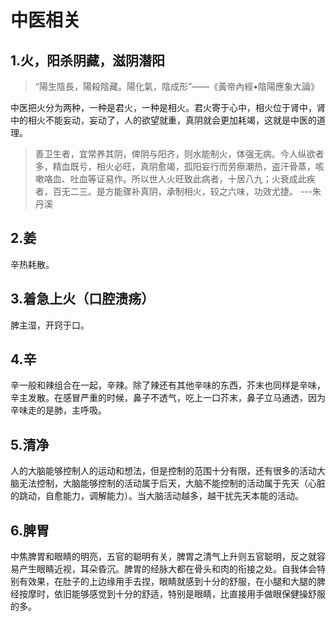 # 中医相关

## 1.火，阳杀阴藏，滋阴潜阳

> “陽生陰長，陽殺陰藏。陽化氣，陰成形”——《黃帝內經•陰陽應象大論》

中医把火分为两种，一种是君火，一种是相火。君火寄于心中，相火位于肾中，肾中的相火不能妄动，妄动了，人的欲望就重，真阴就会更加耗竭，这就是中医的道理。

> 善卫生者，宜常养其阴，俾阴与阳齐，则水能制火，体强无病。今人纵欲者多，精血既亏，相火必旺，真阴愈竭，孤阳妄行而劳瘵潮热，盗汗骨蒸，咳嗽咯血、吐血等证易作。所以世人火旺致此病者，十居八九；火衰成此疾者，百无二三。是方能骤补真阴，承制相火，较之六味，功效尤捷。 ---朱丹溪

## 2.姜

辛热耗散。

## 3.着急上火（口腔溃疡）

脾主湿，开窍于口。

## 4.辛

辛一般和辣组合在一起，辛辣。除了辣还有其他辛味的东西，芥末也同样是辛味，辛主发散。在感冒严重的时候，鼻子不透气，吃上一口芥末，鼻子立马通透，因为辛味走的是肺，主呼吸。

## 5.清净

人的大脑能够控制人的运动和想法，但是控制的范围十分有限，还有很多的活动大脑无法控制，大脑能够控制的活动属于后天，大脑不能控制的活动属于先天（心脏的跳动，自愈能力，调解能力）。当大脑活动越多，越干扰先天本能的活动。

## 6.脾胃

中焦脾胃和眼睛的明亮，五官的聪明有关，脾胃之清气上升则五官聪明，反之就容易产生眼睛近视，耳朵昏沉。脾胃的经脉大都在骨头和肉的衔接之处。自我体会特别有效果，在肚子的上边缘用手去捏，眼睛就感到十分的舒服，在小腿和大腿的脾经按摩时，依旧能够感觉到十分的舒适，特别是眼睛，比直接用手做眼保健操舒服的多。